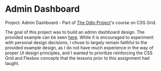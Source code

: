 # Admin Dashboard
Project: Admin Dashboard - Part of [The Odin Project](https://www.theodinproject.com/lessons/intermediate-html-and-css-admin-dashboard)'s course on CSS Grid. 

The goal of this project was to build an admin dashboard design. The provided example can be seen [here](https://cdn.statically.io/gh/TheOdinProject/curriculum/main/html_css/grid-lessons/project-dashboard/dashboard-project.png). While it is encouraged to experiment with personal design decisions, I chose to largely remain faithful to the provided example design, as I do not have much experience in the way of proper UI design principles, and I wanted to prioritize reinforcing the CSS Grid and Flexbox concepts that the lessons prior to this assignment had taught.
